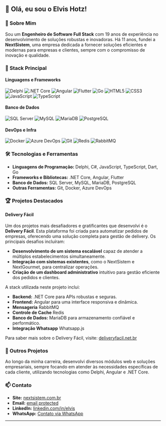 ## 👋 Olá, eu sou o Elvis Hotz!

### 🚀 Sobre Mim

Sou um **Engenheiro de Software Full Stack** com 19 anos de experiência no desenvolvimento de soluções robustas e inovadoras. Há 11 anos, fundei a **NextSistem**, uma empresa dedicada a fornecer soluções eficientes e modernas para empresas e clientes, sempre com o compromisso de inovação e qualidade.
### 🧰 Stack Principal

#### Linguagens e Frameworks
![Delphi](https://img.shields.io/badge/Delphi-EA1B24?style=for-the-badge&logo=delphi&logoColor=white)
![.NET Core](https://img.shields.io/badge/.NET-512BD4?style=for-the-badge&logo=dotnet&logoColor=white)
![Angular](https://img.shields.io/badge/Angular-DD0031?style=for-the-badge&logo=angular&logoColor=white)
![Flutter](https://img.shields.io/badge/Flutter-02569B?style=for-the-badge&logo=flutter&logoColor=white)
![Go](https://img.shields.io/badge/Go-00ADD8?style=for-the-badge&logo=go&logoColor=white)
![HTML5](https://img.shields.io/badge/HTML5-E34F26?style=for-the-badge&logo=html5&logoColor=white)
![CSS3](https://img.shields.io/badge/CSS3-1572B6?style=for-the-badge&logo=css3&logoColor=white)
![JavaScript](https://img.shields.io/badge/JavaScript-F7DF1E?style=for-the-badge&logo=javascript&logoColor=black)
![TypeScript](https://img.shields.io/badge/TypeScript-3178C6?style=for-the-badge&logo=typescript&logoColor=white)

#### Banco de Dados
![SQL Server](https://img.shields.io/badge/SQL_Server-CC2927?style=for-the-badge&logo=microsoftsqlserver&logoColor=white)
![MySQL](https://img.shields.io/badge/MySQL-4479A1?style=for-the-badge&logo=mysql&logoColor=white)
![MariaDB](https://img.shields.io/badge/MariaDB-003545?style=for-the-badge&logo=mariadb&logoColor=white)
![PostgreSQL](https://img.shields.io/badge/PostgreSQL-336791?style=for-the-badge&logo=postgresql&logoColor=white)

#### DevOps e Infra
![Docker](https://img.shields.io/badge/Docker-2496ED?style=for-the-badge&logo=docker&logoColor=white)
![Azure DevOps](https://img.shields.io/badge/Azure_DevOps-0078D7?style=for-the-badge&logo=azuredevops&logoColor=white)
![Git](https://img.shields.io/badge/Git-F05032?style=for-the-badge&logo=git&logoColor=white)
![Redis](https://img.shields.io/badge/Redis-DC382D?style=for-the-badge&logo=redis&logoColor=white)
![RabbitMQ](https://img.shields.io/badge/RabbitMQ-FF6600?style=for-the-badge&logo=rabbitmq&logoColor=white)

### 🛠️ Tecnologias e Ferramentas
- **Linguagens de Programação:** Delphi, C#, JavaScript, TypeScript, Dart, Go
- **Frameworks e Bibliotecas:** .NET Core, Angular, Flutter
- **Banco de Dados:** SQL Server, MySQL, MariaDB, PostgreSQL
- **Outras Ferramentas:** Git, Docker, Azure DevOps

### 🏆 Projetos Destacados

#### Delivery Fácil

Um dos projetos mais desafiadores e gratificantes que desenvolvi é o **Delivery Fácil**. Esta plataforma foi criada para automatizar pedidos de empresas, oferecendo uma solução completa para gestão de delivery. Os principais desafios incluíram:

- **Desenvolvimento de um sistema escalável** capaz de atender a múltiplos estabelecimentos simultaneamente.
- **Integração com sistemas existentes**, como o NextSistem e NextGourmet, para centralizar operações.
- **Criação de um dashboard administrativo** intuitivo para gestão eficiente dos pedidos e clientes.

A stack utilizada neste projeto inclui:

- **Backend:** .NET Core para APIs robustas e seguras.
- **Frontend:** Angular para uma interface responsiva e dinâmica.
- **Mensageria** RabbitMQ
- **Controle de Cache** Redis
- **Banco de Dados:** MariaDB para armazenamento confiável e performático.
- **Integração Whatsapp** Whatsapp.js

Para saber mais sobre o Delivery Fácil, visite: [deliveryfacil.net.br](https://deliveryfacil.net.br/)

### 💼 Outros Projetos

Ao longo da minha carreira, desenvolvi diversos módulos web e soluções empresariais, sempre focando em atender às necessidades específicas de cada cliente, utilizando tecnologias como Delphi, Angular e .NET Core.

### 📫 Contato

- **Site:** [nextsistem.com.br](https://nextsistem.com.br/)
- **Email:** [email protected](elvishotz@outlook.com)
- **LinkedIn:** [linkedin.com/in/elvis](https://www.linkedin.com/in/elvis)
- **WhatsApp:** [Contato via WhatsApp](https://api.whatsapp.com/send?phone=5544998061555)

---

